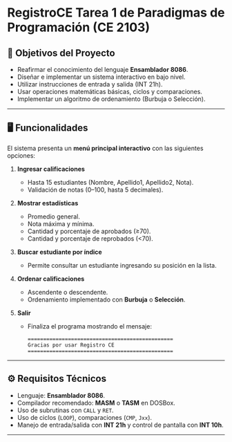 # RegistroCE  Tarea 1 de Paradigmas de Programación  (CE 2103)

## 🎯 Objetivos del Proyecto  

- Reafirmar el conocimiento del lenguaje **Ensamblador 8086**.  
- Diseñar e implementar un sistema interactivo en bajo nivel.  
- Utilizar instrucciones de entrada y salida (INT 21h).  
- Usar operaciones matemáticas básicas, ciclos y comparaciones.  
- Implementar un algoritmo de ordenamiento (Burbuja o Selección).  

---

## 🖥️ Funcionalidades  

El sistema presenta un **menú principal interactivo** con las siguientes opciones:  

1. **Ingresar calificaciones**  
   - Hasta 15 estudiantes (Nombre, Apellido1, Apellido2, Nota).  
   - Validación de notas (0–100, hasta 5 decimales).  

2. **Mostrar estadísticas**  
   - Promedio general.  
   - Nota máxima y mínima.  
   - Cantidad y porcentaje de aprobados (≥70).  
   - Cantidad y porcentaje de reprobados (<70).  

3. **Buscar estudiante por índice**  
   - Permite consultar un estudiante ingresando su posición en la lista.  

4. **Ordenar calificaciones**  
   - Ascendente o descendente.  
   - Ordenamiento implementado con **Burbuja** o **Selección**.  

5. **Salir**  
   - Finaliza el programa mostrando el mensaje:  
     ```
     ===============================================
     Gracias por usar Registro CE
     ===============================================
     ```

---

## ⚙️ Requisitos Técnicos  

- Lenguaje: **Ensamblador 8086**.  
- Compilador recomendado: **MASM** o **TASM** en DOSBox.  
- Uso de subrutinas con `CALL` y `RET`.  
- Uso de ciclos (`LOOP`), comparaciones (`CMP`, `Jxx`).  
- Manejo de entrada/salida con **INT 21h** y control de pantalla con **INT 10h**.  

---
